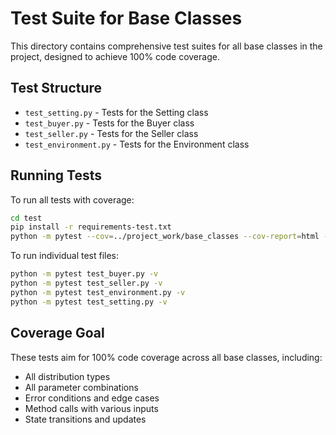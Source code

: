 # Test Suite for Base Classes

This directory contains comprehensive test suites for all base classes in the project, designed to achieve 100% code coverage.

## Test Structure

- `test_setting.py` - Tests for the Setting class
- `test_buyer.py` - Tests for the Buyer class  
- `test_seller.py` - Tests for the Seller class
- `test_environment.py` - Tests for the Environment class

## Running Tests

To run all tests with coverage:

```bash
cd test
pip install -r requirements-test.txt
python -m pytest --cov=../project_work/base_classes --cov-report=html --cov-report=term
```

To run individual test files:

```bash
python -m pytest test_buyer.py -v
python -m pytest test_seller.py -v
python -m pytest test_environment.py -v
python -m pytest test_setting.py -v
```

## Coverage Goal

These tests aim for 100% code coverage across all base classes, including:
- All distribution types
- All parameter combinations
- Error conditions and edge cases
- Method calls with various inputs
- State transitions and updates
